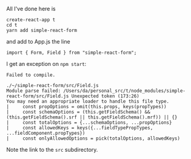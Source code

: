 All I've done here is

```
create-react-app t
cd t
yarn add simple-react-form
```

and add to App.js the line

```
import { Form, Field } from "simple-react-form";
```

I get an exception on `npm start`:

```
Failed to compile.

./~/simple-react-form/src/Field.js
Module parse failed: /Users/da/personal_src/t/node_modules/simple-react-form/src/Field.js Unexpected token (173:26)
You may need an appropriate loader to handle this file type.
|     const propOptions = omit(this.props, keys(propTypes))
|     const schemaOptions = (this.getFieldSchema() && (this.getFieldSchema().srf || this.getFieldSchema().mrf)) || {}
|     const totalOptions = {...schemaOptions, ...propOptions}
|     const allowedKeys = keys({...fieldTypePropTypes, ...fieldComponent.propTypes})
|     const onlyAllowedOptions = pick(totalOptions, allowedKeys)
```

Note the link to the `src` subdirectory.


